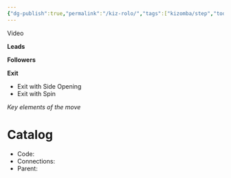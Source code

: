 ```yaml
---
{"dg-publish":true,"permalink":"/kiz-rolo/","tags":["kizomba/step","todo"],"created":"2025-01-27T14:43:11.086-05:00","updated":"2025-01-29T14:48:10.371-05:00"}
---
```



Video

**Leads**

**Followers**

**Exit**
- Exit with Side Opening
- Exit with Spin

*Key elements of the move*

# Catalog

- Code:
- Connections:
- Parent:
